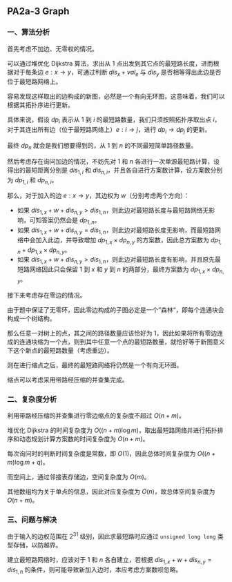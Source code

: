 ## PA2a-3 Graph

### 一、算法分析

首先考虑不加边、无零权的情况。

可以通过堆优化 Dijkstra 算法，求出从 $1$ 点出发到其它点的最短路长度，进而根据对于每条边 $e : x \to y$，可通过判断 $dis_x + val_e$ 与 $dis_y$ 是否相等得出此边是否位于最短路网络上。

容易发现这样取出的边构成的新图，必然是一个有向无环图，这意味着，我们可以根据其拓扑序进行更新。

具体来说，假设 $dp_i$ 表示从 $1$ 到 $i$ 的最短路数量，我们只须按照拓扑序取出点 $i$，对于其连出所有边（位于最短路网络上）$e : i \to j$，进行 $dp_i \to dp_j$ 的更新。

最终 $dp_n$ 就会是我们想要得到的，从 $1$ 到 $n$ 的不同最短简单路径数量。

然后考虑存在询问加边的情况，不妨先对 $1$ 和 $n$ 各进行一次单源最短路计算，设得出的最短距离分别是 $dis_{1, i}$ 和 $dis_{n, i}$，并且各自进行方案数计算，设方案数分别为 $dp_{1, i}$ 和 $dp_{n, i}$。

那么，对于加入的边 $e : x \to y$，其边权为 $w$（分别考虑两个方向）：

- 如果 $dis_{1, x} + w + dis_{n, y} > dis_{1, n}$，则此边对最短路长度与最短路网络无影响，可知答案仍然会是 $dp_{1, n}$。
- 如果 $dis_{1, x} + w + dis_{n, y} = dis_{1, n}$，则此边对最短路长度无影响，而最短路网络中会加入此边，并导致增加 $dp_{1, x} \times dp_{n, y}$ 的方案数，因此总方案数为 $dp_{1, n} + dp_{1, x} \times dp_{n, y}$。
- 如果 $dis_{1, x} + w + dis_{n, y} > dis_{1, n}$，则此边对最短路长度有影响，并且原先最短路网络因此只会保留 $1$ 到 $x$ 和 $y$ 到 $n$ 的两部分，最终方案数为 $dp_{1, x} \times dp_{n, y}$。

接下来考虑存在零边的情况。

由于题中保证了无零环，因此零边构成的子图必定是一个”森林“，即每个连通块会构成一个树结构。

那么任意一对树上的点，其之间的路径数量应该恰好为 $1$，因此如果将所有零边连成的连通块缩为一个点，则到其中任意一个点的最短路数量，就恰好等于新图意义下这个新点的最短路数量（考虑重边）。

则在进行缩点之后，最终的最短路网络将仍然是一个有向无环图。

缩点可以考虑采用带路经压缩的并查集完成。

### 二、复杂度分析

利用带路经压缩的并查集进行零边缩点的复杂度不超过 $O(n + m)$。

堆优化 Dijkstra 的时间复杂度为 $O((n + m) \log m)$，取出最短路网络并进行拓扑排序和动态规划计算方案数的时间复杂度为 $O(n + m)$。

每次询问时的判断时间复杂度是常数，即 $O(1)$，因此总体时间复杂度为 $O((n + m) \log m + q)$。

而空间上，通过邻接表存储边，空间复杂度为 $O(m)$。

其他数组均为关于单点的信息，因此对应复杂度为 $O(n)$，故总体空间复杂度为 $O(n + m)$。

### 三、问题与解决

由于输入的边权范围在 $2^{31}$ 级别，因此求最短路时应通过 `unsigned long long` 类型存储，以防越界。

建立最短路网络时，应该对于 $1$ 和 $n$ 各自建立，若根据 $dis_{1, x} + w + dis_{n, y} = dis_{1, n}$ 的条件，则可能导致新加入边时，本应考虑方案数呗忽略。

